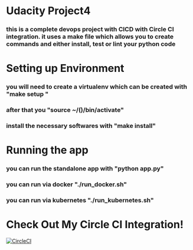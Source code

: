 # Udacity Project4

### this is a complete devops project with CICD with Circle CI integration. it uses a make file which allows you to create commands and either install, test or lint your python code

# Setting up Environment

### you will need to create a virtualenv which can be created with "make setup "
### after that you "source ~/(<name of virtualenv>)/bin/activate"
### install the necessary softwares with "make install"

# Running the app

### you can run the standalone app with "python app.py"
### you can run via docker "./run_docker.sh"
### you can run via kubernetes "./run_kubernetes.sh"

# Check Out My Circle CI Integration!
[![CircleCI](https://dl.circleci.com/status-badge/img/gh/cornelia247/Udacity-Docker/tree/main.svg?style=svg)](https://dl.circleci.com/status-badge/redirect/gh/cornelia247/Udacity-Docker/tree/main)